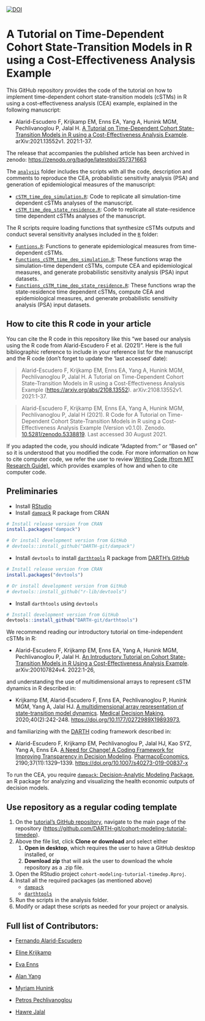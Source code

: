 
<!-- README.md is generated from README.Rmd. Please edit that file -->

[![DOI](https://zenodo.org/badge/357371663.svg)](https://zenodo.org/badge/latestdoi/357371663)

# A Tutorial on Time-Dependent Cohort State-Transition Models in R using a Cost-Effectiveness Analysis Example

This GitHub repository provides the code of the tutorial on how to
implement time-dependent cohort state-transition models (cSTMs) in R
using a cost-effectiveness analysis (CEA) example, explained in the
following manuscript:

-   Alarid-Escudero F, Krijkamp EM, Enns EA, Yang A, Hunink MGM,
    Pechlivanoglou P, Jalal H. [A Tutorial on Time-Dependent Cohort
    State-Transition Models in R using a Cost-Effectiveness Analysis
    Example](https://arxiv.org/abs/2108.13552). arXiv:2021.13552v1.
    2021:1-37.

The release that accompanies the published article has been archived in
zenodo: <https://zenodo.org/badge/latestdoi/357371663>

The
[`analysis`](https://github.com/DARTH-git/cohort-modeling-tutorial-timedep/tree/main/analysis)
folder includes the scripts with all the code, description and comments
to reproduce the CEA, probabilistic sensitivity analysis (PSA) and
generation of epidemiological measures of the manuscript:

-   [`cSTM_time_dep_simulation.R`](https://github.com/DARTH-git/cohort-modeling-tutorial-timedep/blob/main/R/cSTM_time_dep_simulation.R):
    Code to replicate all simulation-time dependent cSTMs analyses of
    the manuscript.
-   [`cSTM_time_dep_state_residence.R`](https://github.com/DARTH-git/cohort-modeling-tutorial-timedep/blob/main/R/cSTM_time_dep_state_residence.R):
    Code to replicate all state-residence time dependent cSTMs analyses
    of the manuscript.

The R scripts require loading functions that synthesize cSTMs outputs
and conduct several sensitivity analyses included in the
[`R`](https://github.com/DARTH-git/cohort-modeling-tutorial-timedep/tree/main/R)
folder:

-   [`Funtions.R`](https://github.com/DARTH-git/cohort-modeling-tutorial-timedep/blob/main/R/Functions.R):
    Functions to generate epidemiological measures from time-dependent
    cSTMs.
-   [`Functions_cSTM_time_dep_simulation.R`](https://github.com/DARTH-git/cohort-modeling-tutorial-timedep/blob/main/R/Functions_cSTM_time_dep_simulation.R):
    These functions wrap the simulation-time dependent cSTMs, compute
    CEA and epidemiological measures, and generate probabilistic
    sensitivity analysis (PSA) input datasets.
-   [`Functions_cSTM_time_dep_state_residence.R`](https://github.com/DARTH-git/cohort-modeling-tutorial-timedep/blob/main/R/Functions_cSTM_time_dep_state_residence.R):
    These functions wrap the state-residence time dependent cSTMs,
    compute CEA and epidemiological measures, and generate probabilistic
    sensitivity analysis (PSA) input datasets.

## How to cite this R code in your article

You can cite the R code in this repository like this “we based our
analysis using the R code from Alarid-Escudero F et al. (2021)”. Here is
the full bibliographic reference to include in your reference list for
the manuscript and the R code (don’t forget to update the ‘last
accessed’ date):

> Alarid-Escudero F, Krijkamp EM, Enns EA, Yang A, Hunink MGM,
> Pechlivanoglou P, Jalal H. A Tutorial on Time-Dependent Cohort
> State-Transition Models in R using a Cost-Effectiveness Analysis
> Example (<https://arxiv.org/abs/2108.13552>). arXiv:2108.13552v1.
> 2021:1-37.

> Alarid-Escudero F, Krijkamp EM, Enns EA, Yang A, Hunink MGM,
> Pechlivanoglou P, Jalal H (2021). R Code for A Tutorial on
> Time-Dependent Cohort State-Transition Models in R using a
> Cost-Effectiveness Analysis Example (Version v0.1.0). Zenodo.
> [10.5281/zenodo.5338819](https://www.doi.org/10.5281/zenodo.5338819).
> Last accessed 30 August 2021.

If you adapted the code, you should indicate “Adapted from:” or “Based
on” so it is understood that you modified the code. For more information
on how to cite computer code, we refer the user to review [Writing Code
(from MIT Research
Guide)](https://integrity.mit.edu/handbook/writing-code), which provides
examples of how and when to cite computer code.

## Preliminaries

-   Install
    [RStudio](https://www.rstudio.com/products/rstudio/download/)
-   Install
    [`dampack`](https://cran.r-project.org/web/packages/dampack/index.html)
    R package from CRAN

``` r
# Install release version from CRAN
install.packages("dampack")

# Or install development version from GitHub
# devtools::install_github("DARTH-git/dampack")
```

-   Install `devtools` to install
    [`darthtools`](https://github.com/DARTH-git/darthtools) R package
    from [DARTH’s GitHub](https://github.com/DARTH-git)

``` r
# Install release version from CRAN
install.packages("devtools")

# Or install development version from GitHub
# devtools::install_github("r-lib/devtools")
```

-   Install `darthtools` using `devtools`

``` r
# Install development version from GitHub
devtools::install_github("DARTH-git/darthtools")
```

We recommend reading our introductory tutorial on time-independent cSTMs
in R:

-   Alarid-Escudero F, Krijkamp EM, Enns EA, Yang A, Hunink MGM,
    Pechlivanoglou P, Jalal H. [An Introductory Tutorial on Cohort
    State-Transition Models in R Using a Cost-Effectiveness Analysis
    Example](http://arxiv.org/abs/2001.07824). arXiv:200107824v4.
    2022:1-26,

and understanding the use of multidimensional arrays to represent cSTM
dynamics in R described in:

-   Krijkamp EM, Alarid-Escudero F, Enns EA, Pechlivanoglou P, Hunink
    MGM, Yang A, Jalal HJ. [A multidimensional array representation of
    state-transition model
    dynamics](https://journals.sagepub.com/doi/full/10.1177/0272989X19893973).
    [Medical Decision Making](https://journals.sagepub.com/home/mdm),
    2020;40(2):242-248. <https://doi.org/10.1177/0272989X19893973>,

and familiarizing with the [DARTH](http://darthworkgroup.com) coding
framework described in:

-   Alarid-Escudero F, Krijkamp EM, Pechlivanoglou P, Jalal HJ, Kao SYZ,
    Yang A, Enns EA. [A Need for Change! A Coding Framework for
    Improving Transparency in Decision
    Modeling](https://link.springer.com/article/10.1007/s40273-019-00837-x).
    [PharmacoEconomics](https://www.springer.com/journal/40273),
    2190;37(11):1329–1339. <https://doi.org/10.1007/s40273-019-00837-x>

To run the CEA, you require [`dampack`: Decision-Analytic Modeling
Package](https://cran.r-project.org/web/packages/dampack/index.html), an
R package for analyzing and visualizing the health economic outputs of
decision models.

## Use repository as a regular coding template

1.  On the [tutorial’s GitHub
    repository](https://github.com/DARTH-git/cohort-modeling-tutorial-timedep),
    navigate to the main page of the repository
    (<https://github.com/DARTH-git/cohort-modeling-tutorial-timedep>).
2.  Above the file list, click **Clone or download** and select either
    1.  **Open in desktop**, which requires the user to have a GitHub
        desktop installed, or
    2.  **Download zip** that will ask the user to download the whole
        repository as a .zip file.
3.  Open the RStudio project `cohort-modeling-tutorial-timedep.Rproj`.
4.  Install all the required packages (as mentioned above)
    -   [`dampack`](https://cran.r-project.org/web/packages/dampack/index.html)
    -   [`darthtools`](https://github.com/DARTH-git/darthtools)
5.  Run the scripts in the analysis folder.
6.  Modify or adapt these scripts as needed for your project or
    analysis.

## Full list of Contributors:

-   [Fernando Alarid-Escudero](https://github.com/feralaes)

-   [Eline Krijkamp](https://github.com/krijkamp)

-   [Eva Enns](https://github.com/evaenns)

-   [Alan Yang](https://github.com/alanyang0924)

-   [Myriam
    Hunink](http://www.erasmus-epidemiology.nl/people/profile.php?id=45)

-   [Petros Pechlivanoglou](https://github.com/ppehli)

-   [Hawre Jalal](https://github.com/hjalal)
